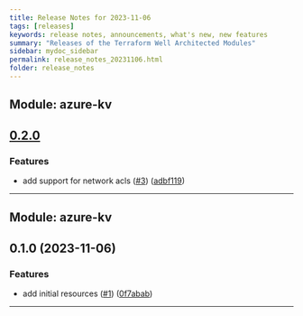 ```yaml
---
title: Release Notes for 2023-11-06
tags: [releases]
keywords: release notes, announcements, what's new, new features
summary: "Releases of the Terraform Well Architected Modules"
sidebar: mydoc_sidebar
permalink: release_notes_20231106.html
folder: release_notes
---
```


## Module: azure-kv
## [0.2.0](https://github.com/CloudNationHQ/terraform-azure-kv/releases/tag/v0.2.0)


### Features

* add support for network acls ([#3](https://github.com/CloudNationHQ/terraform-azure-kv/issues/3)) ([adbf119](https://github.com/CloudNationHQ/terraform-azure-kv/commit/adbf11935909b3086c68fb1936ed5a80257ed09b))

---

## Module: azure-kv
## 0.1.0 (2023-11-06)


### Features

* add initial resources ([#1](https://github.com/CloudNationHQ/terraform-azure-kv/releases/tag/v0.1.0)) ([0f7abab](https://github.com/CloudNationHQ/terraform-azure-kv/commit/0f7abab35234bfd3bbc1871cbf8ee99199e5c431))

---

